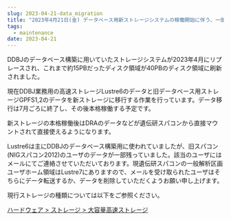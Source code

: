 ```yaml
---
slug: 2023-04-21-data_migration
title: "2023年4月21日(金) データベース用新ストレージシステムの稼働開始に伴う、一部のユーザのデータ移行のお願い"
tags:
  - maintenance
date: 2023-04-21
---
```


DDBJのデータベース構築に用いていたストレージシステムが2023年4月にリプレースされ、これまで約15PBだったディスク領域が40PBのディスク領域に刷新されました。

<!-- truncate -->

現在DDBJ業務用の高速ストレージLustre6のデータと旧データベース用ストレージGPFS1,2のデータを新ストレージに移行する作業を行っています。データ移行は7月ごろに終了し、その後本格稼働する予定です。

新ストレージの本格稼働後はDRAのデータなどが遺伝研スパコンから直接マウントされて直接使えるようになります。

Lustre6は主にDDBJのデータベース構築用に使われていましたが、旧スパコン(NIGスパコン2012)のユーザのデータが一部残っていました。該当のユーザにはメールにてご連絡させていただいております。現遺伝研スパコンの一般解析区画ユーザホーム領域はLustre7にありますので、メールを受け取られたユーザはそちらにデータ転送するか、データを削除していただくようお願い申し上げます。

現行ストレージの種類については以下をご参照ください。

[ハードウェア > ストレージ > 大容量高速ストレージ](/guides/hardware/hardware2025/#analysis-storage)